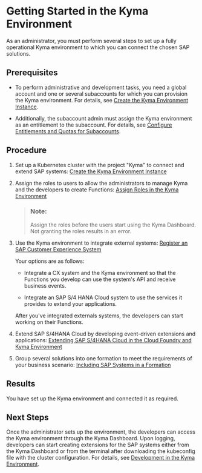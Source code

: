 <!-- loiod1abd18556f24fb091d081b2e3454b8b -->

# Getting Started in the Kyma Environment

As an administrator, you must perform several steps to set up a fully operational Kyma environment to which you can connect the chosen SAP solutions.



<a name="loiod1abd18556f24fb091d081b2e3454b8b__prereq_hdj_k23_nrb"/>

## Prerequisites

-   To perform administrative and development tasks, you need a global account and one or several subaccounts for which you can provision the Kyma environment. For details, see [Create the Kyma Environment Instance](../50-administration-and-ops/create-the-kyma-environment-instance-09dd313.md).

-   Additionally, the subaccount admin must assign the Kyma environment as an entitlement to the subaccount. For details, see [Configure Entitlements and Quotas for Subaccounts](../50-administration-and-ops/configure-entitlements-and-quotas-for-subaccounts-5ba357b.md).




<a name="loiod1abd18556f24fb091d081b2e3454b8b__steps_xs3_l23_nrb"/>

## Procedure

1.  Set up a Kubernetes cluster with the project "Kyma" to connect and extend SAP systems: [Create the Kyma Environment Instance](../50-administration-and-ops/create-the-kyma-environment-instance-09dd313.md)

2.  Assign the roles to users to allow the administrators to manage Kyma and the developers to create Functions: [Assign Roles in the Kyma Environment](../50-administration-and-ops/assign-roles-in-the-kyma-environment-148ae38.md)

    > ### Note:  
    > Assign the roles before the users start using the Kyma Dashboard. Not granting the roles results in an error.

3.  Use the Kyma environment to integrate external systems: [Register an SAP Customer Experience System](../40-extensions/register-an-sap-customer-experience-system-1582d72.md)

    Your options are as follows:

    -   Integrate a CX system and the Kyma environment so that the Functions you develop can use the system's API and receive business events.

    -   Integrate an SAP S/4 HANA Cloud system to use the services it provides to extend your applications.


    After you've integrated externals systems, the developers can start working on their Functions.

4.  Extend SAP S/4HANA Cloud by developing event-driven extensions and applications: [Extending SAP S/4HANA Cloud in the Cloud Foundry and Kyma Environment](../40-extensions/extending-sap-s-4hana-cloud-in-the-cloud-foundry-and-kyma-environment-40b9e6c.md)

5.  Group several solutions into one formation to meet the requirements of your business scenario: [Including SAP Systems in a Formation](../40-extensions/including-sap-systems-in-a-formation-68b04fa.md)




<a name="loiod1abd18556f24fb091d081b2e3454b8b__result_h4y_5f3_nrb"/>

## Results

You have set up the Kyma environment and connected it as required.



<a name="loiod1abd18556f24fb091d081b2e3454b8b__postreq_jht_xf3_nrb"/>

## Next Steps

Once the administrator sets up the environment, the developers can access the Kyma environment through the Kyma Dashboard. Upon logging, developers can start creating extensions for the SAP systems either from the Kyma Dashboard or from the terminal after downloading the kubeconfig file with the cluster configuration. For details, see [Development in the Kyma Environment](../30-development/development-in-the-kyma-environment-606ec61.md).

